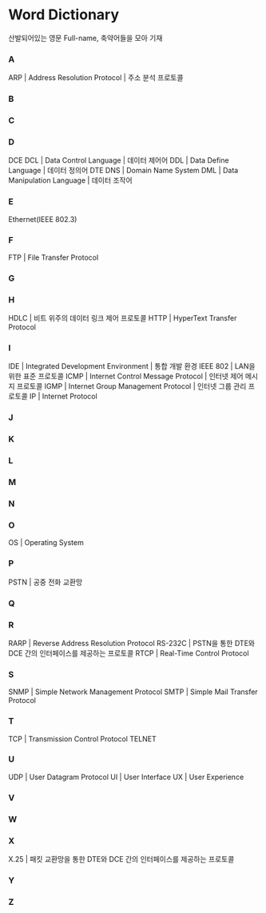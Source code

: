 # Word Dictionary
산발되어있는 영문 Full-name, 축약어들을 모아 기재


### A
ARP | Address Resolution Protocol | 주소 분석 프로토콜


### B


### C


### D
DCE
DCL | Data Control Language | 데이터 제어어
DDL | Data Define Language | 데이터 정의어
DTE
DNS | Domain Name System
DML | Data Manipulation Language | 데이터 조작어


### E
Ethernet(IEEE 802.3)


### F
FTP | File Transfer Protocol


### G


### H
HDLC | 비트 위주의 데이터 링크 제어 프로토콜
HTTP | HyperText Transfer Protocol


### I
IDE | Integrated Development Environment | 통합 개발 환경
IEEE 802 | LAN을 위한 표준 프로토콜
ICMP | Internet Control Message Protocol | 인터넷 제어 메시지 프로토콜
IGMP | Internet Group Management Protocol | 인터넷 그룹 관리 프로토콜
IP | Internet Protocol


### J


### K


### L


### M


### N


### O
OS | Operating System


### P
PSTN | 공중 전화 교환망


### Q


### R
RARP | Reverse Address Resolution Protocol
RS-232C | PSTN을 통한 DTE와 DCE 간의 인터페이스를 제공하는 프로토콜
RTCP | Real-Time Control Protocol


### S
SNMP | Simple Network Management Protocol
SMTP | Simple Mail Transfer Protocol


### T
TCP | Transmission Control Protocol
TELNET


### U
UDP | User Datagram Protocol
UI | User Interface
UX | User Experience


### V


### W


### X
X.25 | 패킷 교환망을 통한 DTE와 DCE 간의 인터페이스를 제공하는 프로토콜


### Y


### Z
